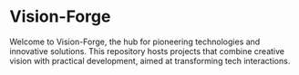 # Vision-Forge
Welcome to Vision-Forge, the hub for pioneering technologies and innovative solutions. This repository hosts projects that combine creative vision with practical development, aimed at transforming tech interactions.
